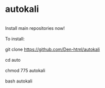 # autokali
<br>Install main repositories now!</br>
<br>To install:</br>
<br>git clone https://github.com/Den-html/autokali</br>
<br>cd auto</br>
<br>chmod 775 autokali</br>
<br>bash autokali</br>

